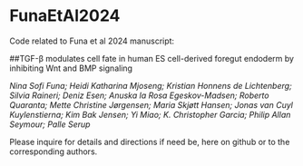 # FunaEtAl2024
Code related to Funa et al 2024 manuscript:

##TGF-β modulates cell fate in human ES cell-derived foregut endoderm by inhibiting Wnt and BMP signaling

*Nina Sofi Funa; Heidi Katharina Mjoseng; Kristian Honnens de Lichtenberg; Silvia Raineri; Deniz Esen; Anuska la Rosa Egeskov-Madsen; Roberto Quaranta; Mette Christine Jørgensen; Maria Skjøtt Hansen; Jonas van Cuyl Kuylenstierna; Kim Bak Jensen; Yi Miao; K. Christopher Garcia; Philip Allan Seymour; Palle Serup*

Please inquire for details and directions if need be, here on github or to the corresponding authors.

